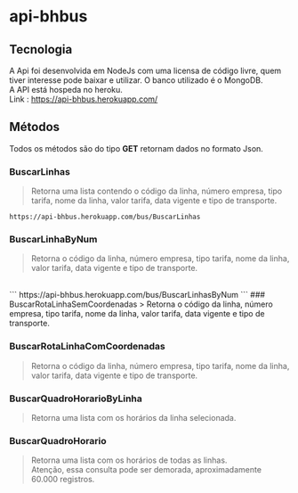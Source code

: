 # api-bhbus

## Tecnologia
 A Api foi desenvolvida em NodeJs com uma licensa de código livre, quem tiver interesse pode baixar e utilizar.
 O banco utilizado é o MongoDB.<br>
 A API está hospeda no heroku.<br>
 Link : https://api-bhbus.herokuapp.com/
## Métodos
Todos os métodos são do tipo <b>GET</b> retornam dados no formato Json.

### BuscarLinhas
 > Retorna uma lista contendo o código da linha, número empresa, tipo tarifa, nome da linha, valor tarifa, data vigente e tipo de transporte.<br>

 ```
 https://api-bhbus.herokuapp.com/bus/BuscarLinhas
```
### BuscarLinhaByNum
> Retorna o código da linha, número empresa, tipo tarifa, nome da linha, valor tarifa, data vigente e tipo de transporte.
<br>
 ```
 https://api-bhbus.herokuapp.com/bus/BuscarLinhasByNum
```
### BuscarRotaLinhaSemCoordenadas
> Retorna o código da linha, número empresa, tipo tarifa, nome da linha, valor tarifa, data vigente e tipo de transporte.

### BuscarRotaLinhaComCoordenadas
> Retorna o código da linha, número empresa, tipo tarifa, nome da linha, valor tarifa, data vigente e tipo de transporte.

### BuscarQuadroHorarioByLinha
 > Retorna uma lista com os horários da linha selecionada.
 
### BuscarQuadroHorario
 > Retorna uma lista com os horários de todas as linhas.<br>
 Atenção, essa consulta pode ser demorada, aproximadamente 60.000 registros.
